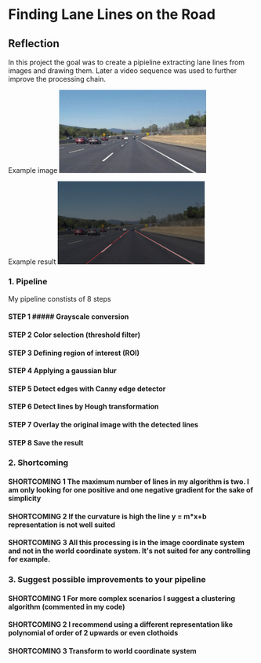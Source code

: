 # **Finding Lane Lines on the Road** 

## Reflection
In this project the goal was to create a pipieline extracting lane lines from images and drawing them.
Later a video sequence was used to further improve the processing chain.

Example image
<img src="test_images/solidWhiteCurve.jpg" width="300">

Example result
<img src="test_images_output/solidWhiteCurve.jpg" width="300">

### 1. Pipeline

My pipeline constists of 8 steps

#### STEP 1 ##### Grayscale conversion
#### STEP 2 Color selection (threshold filter)
#### STEP 3 Defining region of interest (ROI)
#### STEP 4 Applying a gaussian blur
#### STEP 5 Detect edges with Canny edge detector
#### STEP 6 Detect lines by Hough transformation
#### STEP 7 Overlay the original image with the detected lines
#### STEP 8 Save the result



### 2. Shortcoming 

#### SHORTCOMING 1 The maximum number of lines in my algorithm is two. I am only looking for one positive and one negative gradient for the sake of simplicity

#### SHORTCOMING 2 If the curvature is high the line y = m*x+b representation is not well suited

#### SHORTCOMING 3 All this processing is in the image coordinate system and not in the world coordinate system. It's not suited for any controlling for example.


### 3. Suggest possible improvements to your pipeline

#### SHORTCOMING 1 For more complex scenarios I suggest a clustering algorithm (commented in my code)

#### SHORTCOMING 2 I recommend using a different representation like polynomial of order of 2 upwards or even clothoids

#### SHORTCOMING 3 Transform to world coordinate system

